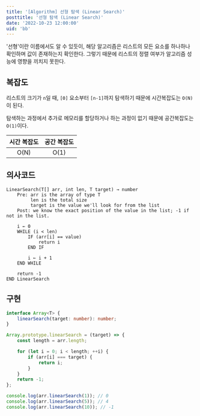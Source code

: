 ```yaml
---
title: '[Algorithm] 선형 탐색 (Linear Search)'
posttitle: '선형 탐색 (Linear Search)'
date: '2022-10-23 12:00:00'
uid: 'bb'
---
```


'선형'이란 이름에서도 알 수 있듯이, 해당 알고리즘은 리스트의 모든 요소를 하나하나 확인하며 값이 존재하는지 확인한다. 그렇기 때문에 리스트의 정렬 여부가 알고리즘 성능에 영향을 끼치지 못한다.

## 복잡도

리스트의 크기가 `n`일 때, `[0]` 요소부터 `[n-1]`까지 탐색하기 때문에 시간복잡도는 `O(N)`이 된다.

탐색하는 과정에서 추가로 메모리를 할당하거나 하는 과정이 없기 때문에 공간복잡도는 `O(1)`이다.

| 시간 복잡도 | 공간 복잡도 |
| :---------: | :---------: |
|    O(N)     |    O(1)     |

## 의사코드

```text
LinearSearch(T[] arr, int len, T target) → number
    Pre: arr is the array of type T
         len is the total size
         target is the value we'll look for from the list
    Post: we know the exact position of the value in the list; -1 if not in the list.

    i ← 0
    WHILE (i < len)
        IF (arr[i] == value)
            return i
        END IF

        i ← i + 1
    END WHILE

    return -1
END LinearSearch
```

## 구현

```ts
interface Array<T> {
    linearSearch(target: number): number;
}

Array.prototype.linearSearch = (target) => {
    const length = arr.length;

    for (let i = 0; i < length; ++i) {
        if (arr[i] === target) {
            return i;
        }
    }
    return -1;
};

console.log(arr.linearSearch(1)); // 0
console.log(arr.linearSearch(5)); // 4
console.log(arr.linearSearch(10)); // -1
```
